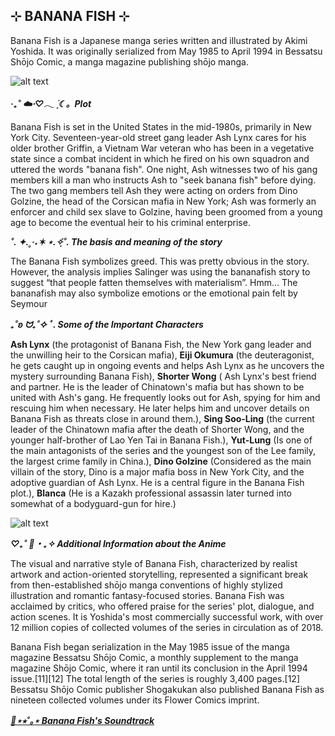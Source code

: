 ## **⊹ BANANA FISH ⊹** 

Banana Fish is a Japanese manga series written and illustrated by Akimi Yoshida. It was originally serialized from May 1985 to April 1994 in Bessatsu Shōjo Comic, a manga magazine publishing shōjo manga. 

![alt text](https://64.media.tumblr.com/bd6df77b1f8edbea2c31a0f65ee35ea6/5f597db420cb4376-bd/s2048x3072_c0,26508,68583,100000/9b3ee0f839a59bcb597844cab15c33305c0d4c2d.jpg) 

***‧₊˚ ☁️⋅♡𓂃 ࣪ ִֶָ☾。Plot***

Banana Fish is set in the United States in the mid-1980s, primarily in New York City. Seventeen-year-old street gang leader Ash Lynx cares for his older brother Griffin, a Vietnam War veteran who has been in a vegetative state since a combat incident in which he fired on his own squadron and uttered the words "banana fish". One night, Ash witnesses two of his gang members kill a man who instructs Ash to "seek banana fish" before dying. The two gang members tell Ash they were acting on orders from Dino Golzine, the head of the Corsican mafia in New York; Ash was formerly an enforcer and child sex slave to Golzine, having been groomed from a young age to become the eventual heir to his criminal enterprise. 


***˚. ✦.˳·˖✶ ⋆.✧̣̇˚.  The basis and meaning of the story***

The Banana Fish symbolizes greed. This was pretty obvious in the story. However, the analysis implies Salinger was using the bananafish story to suggest “that people fatten themselves with materialism”. Hmm… The bananafish may also symbolize emotions or the emotional pain felt by Seymour 


***₊˚ʚ ᗢ₊˚✧ ﾟ. Some of the Important Characters***

**Ash Lynx** (the protagonist of Banana Fish, the New York gang leader and the unwilling heir to the Corsican mafia), **Eiji Okumura** (the deuteragonist, he gets caught up in ongoing events and helps Ash Lynx as he uncovers the mystery surrounding Banana Fish), **Shorter Wong** ( Ash Lynx's best friend and partner. He is the leader of Chinatown's mafia but has shown to be united with Ash's gang. He frequently looks out for Ash, spying for him and rescuing him when necessary. He later helps him and uncover details on Banana Fish as threats close in around them.), **Sing Soo-Ling** (the current leader of the Chinatown mafia after the death of Shorter Wong, and the younger half-brother of Lao Yen Tai in Banana Fish.), **Yut-Lung** (Is one of the main antagonists of the series and the youngest son of the Lee family, the largest crime family in China.), **Dino Golzine** (Considered as the main villain of the story, Dino is a major mafia boss in New York City, and the adoptive guardian of Ash Lynx. He is a central figure in the Banana Fish plot.), **Blanca** (He is a Kazakh professional assassin later turned into somewhat of a bodyguard-gun for hire.) 

![alt text](https://i.pinimg.com/1200x/c3/f0/96/c3f0960b0c36f90ba0837d7437289eab.jpg) 


***♡₊˚ 🦢・₊✧ Additional Information about the Anime***

The visual and narrative style of Banana Fish, characterized by realist artwork and action-oriented storytelling, represented a significant break from then-established shōjo manga conventions of highly stylized illustration and romantic fantasy-focused stories. Banana Fish was acclaimed by critics, who offered praise for the series' plot, dialogue, and action scenes. It is Yoshida's most commercially successful work, with over 12 million copies of collected volumes of the series in circulation as of 2018. 

Banana Fish began serialization in the May 1985 issue of the manga magazine Bessatsu Shōjo Comic, a monthly supplement to the manga magazine Shōjo Comic, where it ran until its conclusion in the April 1994 issue.[11][12] The total length of the series is roughly 3,400 pages.[12] Bessatsu Shōjo Comic publisher Shogakukan also published Banana Fish as nineteen collected volumes under its Flower Comics imprint.  


[***🎸⋆⭒˚｡⋆ Banana Fish's Soundtrack***](https://open.spotify.com/artist/6DNp21IM2bQYeoddj9smnB?si=4UuZCwUxRDu7rarWrTRVwA)
